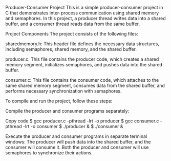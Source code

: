 Producer-Consumer Project
This is a simple producer-consumer project in C that demonstrates inter-process communication using shared memory and semaphores. In this project, a producer thread writes data into a shared buffer, and a consumer thread reads data from the same buffer.

Project Components
The project consists of the following files:

sharedmemory.h: This header file defines the necessary data structures, including semaphores, shared memory, and the shared buffer.

producer.c: This file contains the producer code, which creates a shared memory segment, initializes semaphores, and pushes data into the shared buffer.

consumer.c: This file contains the consumer code, which attaches to the same shared memory segment, consumes data from the shared buffer, and performs necessary synchronization with semaphores.

To compile and run the project, follow these steps:

Compile the producer and consumer programs separately:

Copy code
$ gcc producer.c -pthread -lrt -o producer
$ gcc consumer.c -pthread -lrt -o consumer
$ ./producer & 
$ ./consumer &


Execute the producer and consumer programs in separate terminal windows:
The producer will push data into the shared buffer, and the consumer will consume it. Both the producer and consumer will use semaphores to synchronize their actions.
